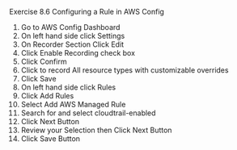 Exercise 8.6 Configuring a Rule in AWS Config

1. Go to AWS Config Dashboard
2. On left hand side click Settings
3. On Recorder Section Click Edit
4. Click Enable Recording check box
5. Click Confirm
6. Click to record All resource types with customizable overrides
7. Click Save
8. On left hand side click Rules
9. Click Add Rules
10. Select Add AWS Managed Rule
11. Search for and select cloudtrail-enabled
12. Click Next Button
13. Review your Selection then Click Next Button
14. Click Save Button